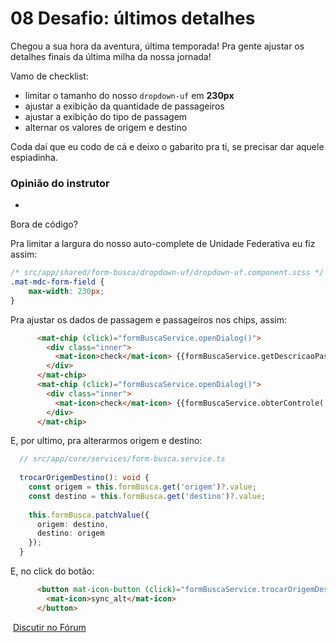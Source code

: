 # 08 Desafio: últimos detalhes

Chegou a sua hora da aventura, última temporada! Pra gente ajustar os detalhes finais da última milha da nossa jornada!

Vamo de checklist:

- limitar o tamanho do nosso `dropdown-uf` em **230px**
- ajustar a exibição da quantidade de passageiros
- ajustar a exibição do tipo de passagem
- alternar os valores de origem e destino

Coda daí que eu codo de cá e deixo o gabarito pra ti, se precisar dar aquele espiadinha.

### Opinião do instrutor

- [](https://cursos.alura.com.br/suggestions/new/angular-componentizacao-formularios-interacao-apis/135159/opinion)

Bora de código?

Pra limitar a largura do nosso auto-complete de Unidade Federativa eu fiz assim:

```scss
/* src/app/shared/form-busca/dropdown-uf/dropdown-uf.component.scss */
.mat-mdc-form-field {
    max-width: 230px;
}
```

Pra ajustar os dados de passagem e passageiros nos chips, assim:

```html
      <mat-chip (click)="formBuscaService.openDialog()">
        <div class="inner">
          <mat-icon>check</mat-icon> {{formBuscaService.getDescricaoPassageiros()}}
        </div>
      </mat-chip>
      <mat-chip (click)="formBuscaService.openDialog()">
        <div class="inner">
          <mat-icon>check</mat-icon> {{formBuscaService.obterControle('tipo').value}}
        </div>
      </mat-chip>
```

E, por ultimo, pra alterarmos origem e destino:

```ts
  // src/app/core/services/form-busca.service.ts
  
  trocarOrigemDestino(): void {
    const origem = this.formBusca.get('origem')?.value;
    const destino = this.formBusca.get('destino')?.value;
  
    this.formBusca.patchValue({
      origem: destino,
      destino: origem
    });
  }
```

E, no click do botão:

```html
      <button mat-icon-button (click)="formBuscaService.trocarOrigemDestino()" >
        <mat-icon>sync_alt</mat-icon>
      </button>
```

 [Discutir no Fórum](https://cursos.alura.com.br/forum/curso-angular-componentizacao-formularios-interacao-apis/exercicio-desafio-ultimos-detalhes/135159/novo)

